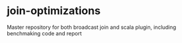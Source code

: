 # join-optimizations
Master repository for both broadcast join and scala plugin, including benchmaking code and report
